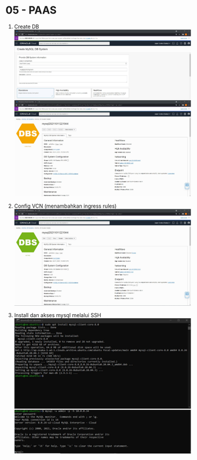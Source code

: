 # 05 - PAAS


1. Create DB
![DB](img/1.jpg)
![DB](img/2.jpg)


2. Config VCN (menambahkan ingress rules)
![VCN](img/3.jpg)

3. Install dan akses mysql melalui SSH
![install mysql](img/5.jpg)
![akses mysql](img/6.jpg)
